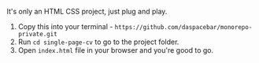 It's only an HTML CSS project, just plug and play.

1. Copy this into your terminal - `https://github.com/daspacebar/monorepo-private.git`
2. Run `cd single-page-cv` to go to the project folder.
3. Open `index.html` file in your browser and you're good to go.